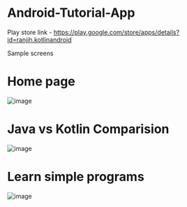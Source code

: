 # Android-Tutorial-App

Play store link - https://play.google.com/store/apps/details?id=ranjih.kotlinandroid 


Sample screens


# Home page

![image](https://user-images.githubusercontent.com/7617043/145769235-18bf2f68-1ab2-495e-9b37-fb7301a4ae57.png)


# Java vs Kotlin Comparision 

![image](https://user-images.githubusercontent.com/7617043/145769302-5f9b05f2-37e5-45d1-89be-55fe453172c0.png)



# Learn simple programs

![image](https://user-images.githubusercontent.com/7617043/145769372-25669936-72f0-452a-9f0b-251ae5422b52.png)
